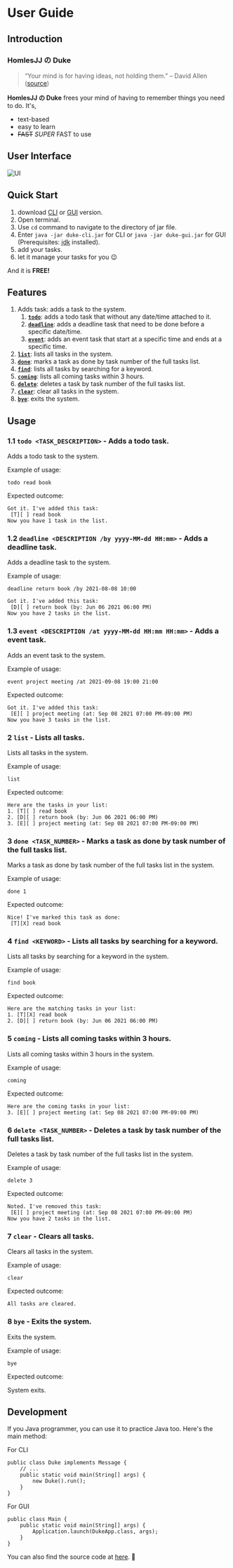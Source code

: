 # User Guide

## Introduction

### HomlesJJ の Duke

> “Your mind is for having ideas, not holding them.” – David Allen ([source](https://dansilvestre.com/productivity-quotes))

**HomlesJJ の Duke** frees your mind of having to remember things you need to do. It's,

- text-based
- easy to learn
- ~~FAST~~ _SUPER_ FAST to use

## User Interface
![UI](Ui.png)

## Quick Start

1. download [CLI](https://github.com/HolmesJJ/ip/releases/tag/v0.4) or [GUI](https://github.com/HolmesJJ/ip/releases/tag/v0.5) version.
2. Open terminal.
3. Use `cd` command to navigate to the directory of jar file.
4. Enter `java -jar duke-cli.jar` for CLI or `java -jar duke-gui.jar` for GUI (Prerequisites: [jdk](https://www.oracle.com/sg/java/technologies/javase-jdk11-downloads.html) installed).
5. add your tasks.
6. let it manage your tasks for you 😉

And it is **FREE!**

## Features

1. Adds task: adds a task to the system.
    1. [**`todo`**](#1.1): adds a todo task that without any date/time attached to it.
    2. [**`deadline`**](#1.2): adds a deadline task that need to be done before a specific date/time.
    3. [**`event`**](#1.3): adds an event task that start at a specific time and ends at a specific time.
2. [**`list`**](#2): lists all tasks in the system.
3. [**`done`**](#3): marks a task as done by task number of the full tasks list.
4. [**`find`**](#4): lists all tasks by searching for a keyword.
5. [**`coming`**](#5): lists all coming tasks within 3 hours.
6. [**`delete`**](#6): deletes a task by task number of the full tasks list.
7. [**`clear`**](#7): clear all tasks in the system.
8. [**`bye`**](#8): exits the system.

## Usage

### <label id="1.1">1.1<label> `todo <TASK_DESCRIPTION>` - Adds a todo task.

Adds a todo task to the system.

Example of usage: 
```
todo read book
```

Expected outcome:

```
Got it. I've added this task:
 [T][ ] read book
Now you have 1 task in the list.
```

### <label id="1.2">1.2<label> `deadline <DESCRIPTION /by yyyy-MM-dd HH:mm>` - Adds a deadline task.

Adds a deadline task to the system.

Example of usage: 
```
deadline return book /by 2021-08-08 10:00
```

```
Got it. I've added this task:
 [D][ ] return book (by: Jun 06 2021 06:00 PM)
Now you have 2 tasks in the list.
```

### <label id="1.3">1.3<label> `event <DESCRIPTION /at yyyy-MM-dd HH:mm HH:mm>` - Adds a event task.

Adds an event task to the system.

Example of usage: 
```
event project meeting /at 2021-09-08 19:00 21:00
```

Expected outcome:

```
Got it. I've added this task:
 [E][ ] project meeting (at: Sep 08 2021 07:00 PM-09:00 PM)
Now you have 3 tasks in the list.
```

### <label id="2">2<label> `list` - Lists all tasks.

Lists all tasks in the system.

Example of usage: 
```
list
```

Expected outcome:

```
Here are the tasks in your list:
1. [T][ ] read book
2. [D][ ] return book (by: Jun 06 2021 06:00 PM)
3. [E][ ] project meeting (at: Sep 08 2021 07:00 PM-09:00 PM)
```

### <label id="3">3<label> `done <TASK_NUMBER>` - Marks a task as done by task number of the full tasks list.

Marks a task as done by task number of the full tasks list in the system.

Example of usage: 
```
done 1
```

Expected outcome:

```
Nice! I've marked this task as done: 
 [T][X] read book
```

### <label id="4">4<label> `find <KEYWORD>` - Lists all tasks by searching for a keyword.

Lists all tasks by searching for a keyword in the system.

Example of usage: 
```
find book
```

Expected outcome:

```
Here are the matching tasks in your list:
1. [T][X] read book
2. [D][ ] return book (by: Jun 06 2021 06:00 PM)
```

### <label id="5">5<label> `coming` - Lists all coming tasks within 3 hours.

Lists all coming tasks within 3 hours in the system.

Example of usage: 
```
coming
```

Expected outcome:

```
Here are the coming tasks in your list:
3. [E][ ] project meeting (at: Sep 08 2021 07:00 PM-09:00 PM)
```

### <label id="6">6<label> `delete <TASK_NUMBER>` - Deletes a task by task number of the full tasks list.

Deletes a task by task number of the full tasks list in the system.

Example of usage: 
```
delete 3
```

Expected outcome:

```
Noted. I've removed this task:
 [E][ ] project meeting (at: Sep 08 2021 07:00 PM-09:00 PM)
Now you have 2 tasks in the list.
```

### <label id="7">7<label> `clear` - Clears all tasks.

Clears all tasks in the system.

Example of usage: 
```
clear
```

Expected outcome:

```
All tasks are cleared.
```

### <label id="8">8<label> `bye` - Exits the system.

Exits the system.

Example of usage: 
```
bye
```

Expected outcome:

System exits.

## Development

If you Java programmer, you can use it to practice Java too. Here's the main method:

For CLI
```
public class Duke implements Message {
    // ...
    public static void main(String[] args) {
        new Duke().run();
    }
}
```

For GUI
```
public class Main {
    public static void main(String[] args) {
        Application.launch(DukeApp.class, args);
    }
}
```

You can also find the source code at [here](https://github.com/HolmesJJ/ip). 🤩 
